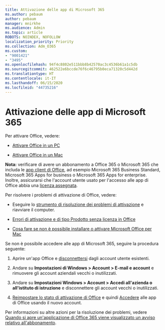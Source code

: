 ```yaml
---
title: Attivazione delle app di Microsoft 365
ms.author: pebaum
author: pebaum
manager: mnirkhe
ms.audience: Admin
ms.topic: article
ROBOTS: NOINDEX, NOFOLLOW
localization_priority: Priority
ms.collection: Adm_O365
ms.custom:
- "9001421"
- "3495"
ms.openlocfilehash: 94f4c8802e511bbb8b42570ac3c4536b61a1c5db
ms.sourcegitcommit: 462522e6bccde76f6c46795b0eca71320c5d442d
ms.translationtype: HT
ms.contentlocale: it-IT
ms.lasthandoff: 06/15/2020
ms.locfileid: "44735216"
---
```

# <a name="activating-microsoft-365-apps"></a>Attivazione delle app di Microsoft 365

Per attivare Office, vedere:

- [Attivare Office in un PC](https://support.office.com/article/activate-office-5bd38f38-db92-448b-a982-ad170b1e187e) 

- [Attivare Office in un Mac](https://support.office.com/article/activate-office-for-mac-7f6646b1-bb14-422a-9ad4-a53410fcefb2)

**Nota:** verificare di avere un abbonamento a Office 365 o Microsoft 365 che includa le [app client di Office](https://support.office.com/article/28cbc8cf-1332-4f04-9123-9b660abb629e), ad esempio Microsoft 365 Business Standard, Microsoft 365 Apps for business o Microsoft 365 Apps for enterprise. Inoltre, assicurarsi che l'account utente usato per l'accesso alle app di Office abbia una [licenza assegnata](https://docs.microsoft.com/microsoft-365/admin/manage/assign-licenses-to-users).

Per risolvere i problemi di attivazione di Office, vedere:

- Eseguire lo [strumento di risoluzione dei problemi di attivazione](https://aka.ms/SARA-OfficeActivation-Alchemy) e riavviare il computer.
- [Errori di attivazione e di tipo Prodotto senza licenza in Office](https://support.office.com/article/unlicensed-product-and-activation-errors-in-office-0d23d3c0-c19c-4b2f-9845-5344fedc4380)

- [Cosa fare se non è possibile installare o attivare Microsoft Office per Mac](https://support.office.com/article/what-to-try-if-you-can-t-install-or-activate-office-for-mac-5efba2b4-b1e6-4e5f-bf3c-6ab945d03dea)

Se non è possibile accedere alle app di Microsoft 365, seguire la procedura seguente:

1. Aprire un'app Office e [disconnettersi](https://go.microsoft.com/fwlink/?linkid=2114082) dagli account utente esistenti.

2. Andare su **Impostazioni di Windows > Account > E-mail e account** e rimuovere gli account aziendali vecchi o inutilizzati.

3. Andare su **Impostazioni Windows > Account > Accedi all'azienda o all'istituto di istruzione** e disconnettere gli account vecchi o inutilizzati.

4. [Reimpostare lo stato di attivazione di Office](https://docs.microsoft.com/office365/troubleshoot/activation/reset-office-365-proplus-activation-state) e quindi [Accedere](https://support.office.com/article/sign-in-to-office-b9582171-fd1f-4284-9846-bdd72bb28426) alle app di Office usando il nuovo account.

Per informazioni su altre azioni per la risoluzione dei problemi, vedere [Quando si apre un'applicazione di Office 365 viene visualizzato un avviso relativo all'abbonamento](https://support.office.com/article/a-subscription-notice-appears-when-i-open-an-office-365-application-4cabe32c-f594-4c0e-9191-3d3ade10cceb).
